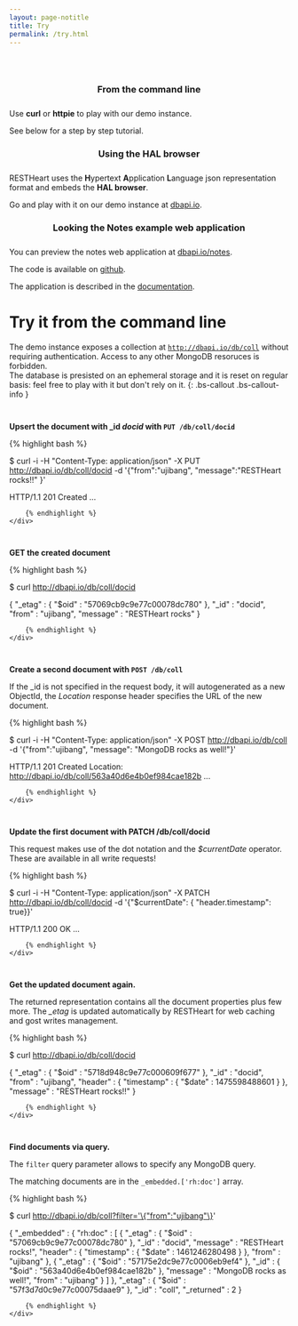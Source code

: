 ```yaml
---
layout: page-notitle
title: Try
permalink: /try.html
---
```


<section class="slice" id="questions" style="padding-top: 30px">
    <div class="container">
        <article class="col-sm-12 col-md-4">
            <section>
                <h3 style="text-align:center; margin-bottom: 25px;">From the command line</h3>
                <p>Use <strong>curl</strong> or <strong>httpie</strong> to play with our demo instance.</p>
                <p>See below for a step by step tutorial.</p>
            </section>
        </article>
        <article class="col-sm-12 col-md-4">
            <section>
                <h3 style="text-align:center; margin-bottom: 25px;">Using the HAL browser</h3>
                <p>RESTHeart uses the <strong>H</strong>ypertext <strong>A</strong>pplication <strong>L</strong>anguage json representation format and embeds the <strong>HAL browser</strong>.</p>
                <p>Go and play with it on our demo instance at <a href="http://dbapi.io/browser/#/db/coll" target="_blank">dbapi.io</a>.</p>
            </section>
        </article>
        <article class="col-sm-12 col-md-4">
            <section>
                <h3 style="text-align:center; margin-bottom: 25px;">Looking the Notes example web application</h3>
                <p>You can preview the notes web application at <a href="http://dbapi.io/notes" target="_blank">dbapi.io/notes</a>.</p>
                <p>The code is available on <a href="https://github.com/softinstigate/restheart-notes-example" target="_blank">github</a>.</p>
                <p>The application is described in the <a href="https://softinstigate.atlassian.net/wiki/x/AoBu" target="_blank">documentation</a>.</p>
            </section>
        </article>
    </div>
</section>


# Try it from the command line

The demo instance exposes a collection at <code>http://dbapi.io/db/coll</code> without requiring authentication.
Access to any other MongoDB resoruces is forbidden.<br>
The database is presisted on an ephemeral storage and it is reset on regular basis: feel free to play with it but don't rely on it.
{: .bs-callout .bs-callout-info }

<div class="row" style="margin-top: 20px">
    <div class="col-md-3" style="padding-top:7px">
        <p><strong>Upsert the document with _id <i>docid</i> with <code>PUT /db/coll/docid</code></strong></p>
    </div>
    <div class="col-md-9">
        {% highlight bash %}

$ curl -i -H "Content-Type: application/json" -X PUT http://dbapi.io/db/coll/docid -d '{"from":"ujibang", "message":"RESTHeart rocks!!" }'

HTTP/1.1 201 Created
...

        {% endhighlight %}
    </div>
</div>

<div class="row" style="margin-top: 20px">
    <div class="col-md-3" style="padding-top:7px">
        <p><strong>GET the created document</strong></p>
    </div>
    <div class="col-md-9">
        {% highlight bash %}

$ curl http://dbapi.io/db/coll/docid

{
  "_etag" : { "$oid" : "57069cb9c9e77c00078dc780" },
  "_id" : "docid",
  "from" : "ujibang",
  "message" : "RESTHeart rocks"
}

        {% endhighlight %}
    </div>
</div>

<div class="row" style="margin-top: 20px">
    <div class="col-md-3" style="padding-top:7px">
        <p><strong>Create a second document with <code>POST /db/coll</code></strong></p>
        <p>If the _id is not specified in the request body, it will autogenerated as a new ObjectId, the <i>Location</i> response header specifies the URL of the new document.</p>
    </div>
    <div class="col-md-9">
        {% highlight bash %}

$ curl -i -H "Content-Type: application/json" -X POST http://dbapi.io/db/coll -d '{"from":"ujibang", "message": "MongoDB rocks as well!"}'

HTTP/1.1 201 Created
Location: http://dbapi.io/db/coll/563a40d6e4b0ef984cae182b
...

        {% endhighlight %}
    </div>
</div>

<div class="row" style="margin-top: 20px">
    <div class="col-md-3" style="padding-top:7px">
        <p><strong>Update the first document with PATCH /db/coll/docid</strong></p>
        <p>This request makes use of the dot notation and the <i>$currentDate</i> operator. These are available in all write requests!</p>
    </div>
    <div class="col-md-9">
        {% highlight bash %}

$ curl -i -H "Content-Type: application/json" -X PATCH http://dbapi.io/db/coll/docid -d '{"$currentDate": { "header.timestamp": true}}'

HTTP/1.1 200 OK
...

        {% endhighlight %}
    </div>
</div>

<div class="row" style="margin-top: 20px">
    <div class="col-md-3" style="padding-top:7px">
        <p><strong>Get the updated document again.</strong></p>
        <p>The returned representation contains all the document properties plus few more. The <i>_etag</i> is updated automatically by RESTHeart for web caching and gost writes management.</p>
    </div>
    <div class="col-md-9">
        {% highlight bash %}

$ curl http://dbapi.io/db/coll/docid

{
  "_etag" : { "$oid" : "5718d948c9e77c000609f677" },
  "_id" : "docid",
  "from" : "ujibang",
  "header" : { "timestamp" : { "$date" : 1475598488601 } },
  "message" : "RESTHeart rocks!!"
}

        {% endhighlight %}
    </div>
</div>

<div class="row" style="margin-top: 20px">
    <div class="col-md-3" style="padding-top:7px">
        <p><strong>Find documents via query.</strong></p>
        <p>The <code>filter</code> query parameter allows to specify any MongoDB query.</p>
        <p>The matching documents are in the <code>_embedded.['rh:doc']</code> array.</p>
    </div>
    <div class="col-md-9">
        {% highlight bash %}

$ curl http://dbapi.io/db/coll?filter='\{"from":"ujibang"\}'

{ "_embedded" : { "rh:doc" : [
          {
            "_etag" : { "$oid" : "57069cb9c9e77c00078dc780" },
            "_id" : "docid",
            "message" : "RESTHeart rocks!",
            "header" : { "timestamp" : { "$date" : 1461246280498 } },
            "from" : "ujibang"
          },
          {
            "_etag" : { "$oid" : "57175e2dc9e77c0006eb9ef4" },
            "_id" : { "$oid" : "563a40d6e4b0ef984cae182b" },
            "message" : "MongoDB rocks as well!",
            "from" : "ujibang"
          }
        ] },
  "_etag" : { "$oid" : "57f3d7d0c9e77c00075daae9" },
  "_id" : "coll",
  "_returned" : 2
}

        {% endhighlight %}
    </div>
</div>
